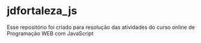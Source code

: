 # jdfortaleza_js
Esse repositório foi criado para resolução das atividades do curso online de Programação WEB com JavaScript
